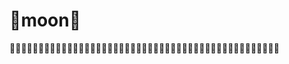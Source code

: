 :full_moon_with_face:moon:full_moon_with_face:
=======
:full_moon_with_face::full_moon_with_face::full_moon_with_face::full_moon_with_face::full_moon_with_face::full_moon_with_face::full_moon_with_face::full_moon_with_face::full_moon_with_face::full_moon_with_face::full_moon_with_face::full_moon_with_face::full_moon_with_face::full_moon_with_face::full_moon_with_face::full_moon_with_face::full_moon_with_face::full_moon_with_face::full_moon_with_face::full_moon_with_face::full_moon_with_face::full_moon_with_face::full_moon_with_face::full_moon_with_face::full_moon_with_face::full_moon_with_face::full_moon_with_face::full_moon_with_face::full_moon_with_face::full_moon_with_face::full_moon_with_face::full_moon_with_face::full_moon_with_face::full_moon_with_face::full_moon_with_face::full_moon_with_face::full_moon_with_face::full_moon_with_face::full_moon_with_face::full_moon_with_face::full_moon_with_face::full_moon_with_face::full_moon_with_face::full_moon_with_face::full_moon_with_face::full_moon_with_face::full_moon_with_face:
